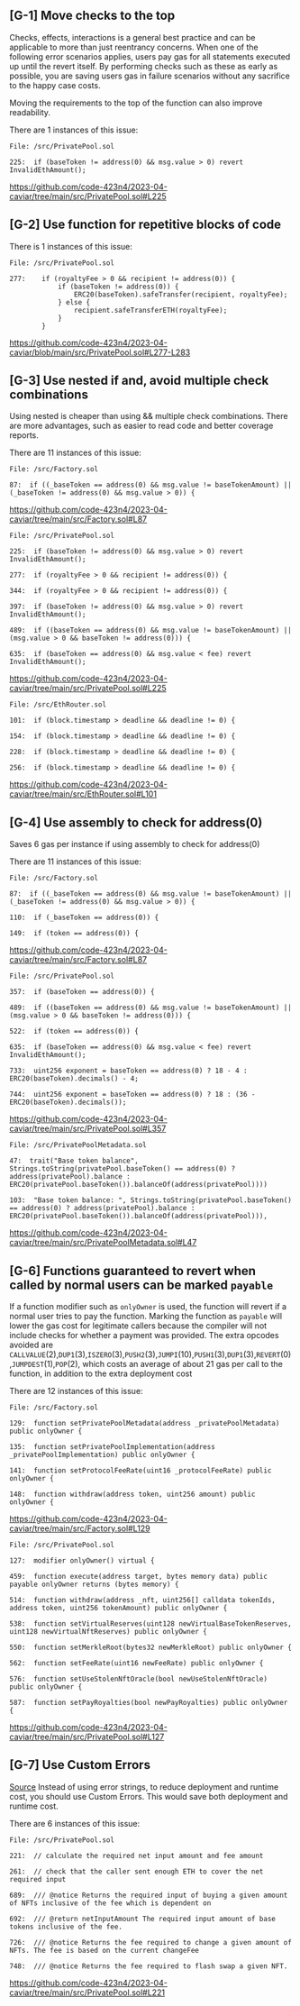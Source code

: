 ## [G-1] Move checks to the top

Checks, effects, interactions is a general best practice and can be applicable to more than just reentrancy concerns. When one of the following error scenarios applies, users pay gas for all statements executed up until the revert itself. By performing checks such as these as early as possible, you are saving users gas in failure scenarios without any sacrifice to the happy case costs.

Moving the requirements to the top of the function can also improve readability.

There are 1 instances of this issue:

```solidity
File: /src/PrivatePool.sol

225:  if (baseToken != address(0) && msg.value > 0) revert InvalidEthAmount();

```

https://github.com/code-423n4/2023-04-caviar/tree/main/src/PrivatePool.sol#L225

## [G-2] Use function for repetitive blocks of code

There is 1 instances of this issue:

```solidity
File: /src/PrivatePool.sol

277:    if (royaltyFee > 0 && recipient != address(0)) {
			if (baseToken != address(0)) {
				ERC20(baseToken).safeTransfer(recipient, royaltyFee);
			} else {
				recipient.safeTransferETH(royaltyFee);
			}
		}

```

https://github.com/code-423n4/2023-04-caviar/blob/main/src/PrivatePool.sol#L277-L283


## [G-3] Use nested if and, avoid multiple check combinations

Using nested is cheaper than using && multiple check combinations. There are more advantages, such as easier to read code and better coverage reports.

There are 11 instances of this issue:

```solidity
File: /src/Factory.sol

87:  if ((_baseToken == address(0) && msg.value != baseTokenAmount) || (_baseToken != address(0) && msg.value > 0)) {

```

https://github.com/code-423n4/2023-04-caviar/tree/main/src/Factory.sol#L87

```solidity
File: /src/PrivatePool.sol

225:  if (baseToken != address(0) && msg.value > 0) revert InvalidEthAmount();

277:  if (royaltyFee > 0 && recipient != address(0)) {

344:  if (royaltyFee > 0 && recipient != address(0)) {

397:  if (baseToken != address(0) && msg.value > 0) revert InvalidEthAmount();

489:  if ((baseToken == address(0) && msg.value != baseTokenAmount) || (msg.value > 0 && baseToken != address(0))) {

635:  if (baseToken == address(0) && msg.value < fee) revert InvalidEthAmount();

```

https://github.com/code-423n4/2023-04-caviar/tree/main/src/PrivatePool.sol#L225

```solidity
File: /src/EthRouter.sol

101:  if (block.timestamp > deadline && deadline != 0) {

154:  if (block.timestamp > deadline && deadline != 0) {

228:  if (block.timestamp > deadline && deadline != 0) {

256:  if (block.timestamp > deadline && deadline != 0) {

```

https://github.com/code-423n4/2023-04-caviar/tree/main/src/EthRouter.sol#L101

## [G-4] Use assembly to check for address(0)

Saves 6 gas per instance if using assembly to check for address(0)

There are 11 instances of this issue:

```solidity
File: /src/Factory.sol

87:  if ((_baseToken == address(0) && msg.value != baseTokenAmount) || (_baseToken != address(0) && msg.value > 0)) {

110:  if (_baseToken == address(0)) {

149:  if (token == address(0)) {

```

https://github.com/code-423n4/2023-04-caviar/tree/main/src/Factory.sol#L87

```solidity
File: /src/PrivatePool.sol

357:  if (baseToken == address(0)) {

489:  if ((baseToken == address(0) && msg.value != baseTokenAmount) || (msg.value > 0 && baseToken != address(0))) {

522:  if (token == address(0)) {

635:  if (baseToken == address(0) && msg.value < fee) revert InvalidEthAmount();

733:  uint256 exponent = baseToken == address(0) ? 18 - 4 : ERC20(baseToken).decimals() - 4;

744:  uint256 exponent = baseToken == address(0) ? 18 : (36 - ERC20(baseToken).decimals());

```

https://github.com/code-423n4/2023-04-caviar/tree/main/src/PrivatePool.sol#L357

```solidity
File: /src/PrivatePoolMetadata.sol

47:  trait("Base token balance",  Strings.toString(privatePool.baseToken() == address(0) ? address(privatePool).balance : ERC20(privatePool.baseToken()).balanceOf(address(privatePool))))

103:  "Base token balance: ", Strings.toString(privatePool.baseToken() == address(0) ? address(privatePool).balance : ERC20(privatePool.baseToken()).balanceOf(address(privatePool))),

```

https://github.com/code-423n4/2023-04-caviar/tree/main/src/PrivatePoolMetadata.sol#L47

## [G-6] Functions guaranteed to revert when called by normal users can be marked `payable`

If a function modifier such as `onlyOwner` is used, the function will revert if a normal user tries to pay the function. Marking the function as `payable` will lower the gas cost for legitimate callers because the compiler will not include checks for whether a payment was provided. The extra opcodes avoided are `CALLVALUE`(2),`DUP1`(3),`ISZERO`(3),`PUSH2`(3),`JUMPI`(10),`PUSH1`(3),`DUP1`(3),`REVERT`(0),`JUMPDEST`(1),`POP`(2), which costs an average of about 21 gas per call to the function, in addition to the extra deployment cost

There are 12 instances of this issue:

```solidity
File: /src/Factory.sol

129:  function setPrivatePoolMetadata(address _privatePoolMetadata) public onlyOwner {

135:  function setPrivatePoolImplementation(address _privatePoolImplementation) public onlyOwner {

141:  function setProtocolFeeRate(uint16 _protocolFeeRate) public onlyOwner {

148:  function withdraw(address token, uint256 amount) public onlyOwner {

```

https://github.com/code-423n4/2023-04-caviar/tree/main/src/Factory.sol#L129

```solidity
File: /src/PrivatePool.sol

127:  modifier onlyOwner() virtual {

459:  function execute(address target, bytes memory data) public payable onlyOwner returns (bytes memory) {

514:  function withdraw(address _nft, uint256[] calldata tokenIds, address token, uint256 tokenAmount) public onlyOwner {

538:  function setVirtualReserves(uint128 newVirtualBaseTokenReserves, uint128 newVirtualNftReserves) public onlyOwner {

550:  function setMerkleRoot(bytes32 newMerkleRoot) public onlyOwner {

562:  function setFeeRate(uint16 newFeeRate) public onlyOwner {

576:  function setUseStolenNftOracle(bool newUseStolenNftOracle) public onlyOwner {

587:  function setPayRoyalties(bool newPayRoyalties) public onlyOwner {

```

https://github.com/code-423n4/2023-04-caviar/tree/main/src/PrivatePool.sol#L127

## [G-7] Use Custom Errors

[Source](https://blog.soliditylang.org/2021/04/21/custom-errors/)
Instead of using error strings, to reduce deployment and runtime cost, you should use Custom Errors. This would save both deployment and runtime cost.

There are 6 instances of this issue:

```solidity
File: /src/PrivatePool.sol

221:  // calculate the required net input amount and fee amount

261:  // check that the caller sent enough ETH to cover the net required input

689:  /// @notice Returns the required input of buying a given amount of NFTs inclusive of the fee which is dependent on

692:  /// @return netInputAmount The required input amount of base tokens inclusive of the fee.

726:  /// @notice Returns the fee required to change a given amount of NFTs. The fee is based on the current changeFee

748:  /// @notice Returns the fee required to flash swap a given NFT.

```

https://github.com/code-423n4/2023-04-caviar/tree/main/src/PrivatePool.sol#L221


